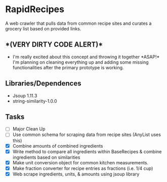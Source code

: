 # RapidRecipes
A web crawler that pulls data from common recipe sites and curates a grocery list based on provided links.

<h2>*(VERY DIRTY CODE ALERT)*</h2>
<ul>
  <li>I'm really excited about this concept and throwing it together *ASAP!* I'm planning on cleaning everything up and adding
  some missing functionalities after the primary prototype is working. </li>
</ul>

<h2>Libraries/Dependences</h2>
<ul>
  <li>Jsoup 1.11.3</li>
  <li>string-similarity-1.0.0</li>
</ul>



<h2>Tasks</h2>

- [ ] Major Clean Up
- [ ] Use common schema for scraping data from recipe sites (AnyList uses this)
- [x] Combine amounts of combined ingredients
- [x] Write method to compare all ingredients within BaseRecipes & combine ingredients based on similarities
- [x] Make unit conversion object for common kitchen measurements.
- [x] Make fraction converter for recipe entries as fractions (i.e. 1/4 cup)
- [x] Web scrape ingredients, units, & amounts using jsoup library

